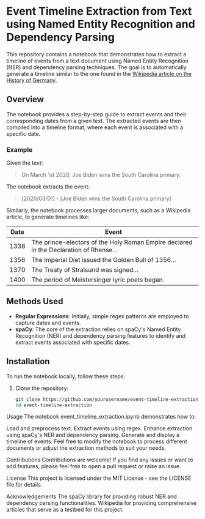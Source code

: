 # Event Timeline Extraction from Text using Named Entity Recognition and Dependency Parsing

This repository contains a notebook that demonstrates how to extract a timeline of events from a text document using Named Entity Recognition (NER) and dependency parsing techniques. The goal is to automatically generate a timeline similar to the one found in the [Wikipedia article on the History of Germany](https://en.wikipedia.org/wiki/History_of_Germany).

## Overview

The notebook provides a step-by-step guide to extract events and their corresponding dates from a given text. The extracted events are then compiled into a timeline format, where each event is associated with a specific date.

### Example

Given the text:

> On March 1st 2020, Joe Biden wins the South Carolina primary.

The notebook extracts the event:

> [2020/03/01] - [Joe Biden wins the South Carolina primary]

Similarly, the notebook processes larger documents, such as a Wikipedia article, to generate timelines like:

| Date    | Event                                                                                         |
|---------|-----------------------------------------------------------------------------------------------|
| 1338    | The prince-electors of the Holy Roman Empire declared in the Declaration of Rhense...         |
| 1356    | The Imperial Diet issued the Golden Bull of 1356...                                           |
| 1370    | The Treaty of Stralsund was signed...                                                         |
| 1400    | The period of Meistersinger lyric poets began.                                                |

## Methods Used

- **Regular Expressions**: Initially, simple regex patterns are employed to capture dates and events.
- **spaCy**: The core of the extraction relies on spaCy's Named Entity Recognition (NER) and dependency parsing features to identify and extract events associated with specific dates.

## Installation

To run the notebook locally, follow these steps:

1. Clone the repository:

   ```bash
   git clone https://github.com/yourusername/event-timeline-extraction.git
   cd event-timeline-extraction


Usage
The notebook event_timeline_extraction.ipynb demonstrates how to:

Load and preprocess text.
Extract events using regex.
Enhance extraction using spaCy's NER and dependency parsing.
Generate and display a timeline of events.
Feel free to modify the notebook to process different documents or adjust the extraction methods to suit your needs.

Contributions
Contributions are welcome! If you find any issues or want to add features, please feel free to open a pull request or raise an issue.

License
This project is licensed under the MIT License - see the LICENSE file for details.

Acknowledgements
The spaCy library for providing robust NER and dependency parsing functionalities.
Wikipedia for providing comprehensive articles that serve as a testbed for this project.
